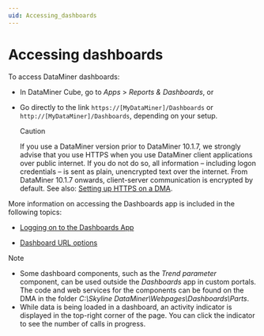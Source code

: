 ```yaml
---
uid: Accessing_dashboards
---
```


# Accessing dashboards

To access DataMiner dashboards:

- In DataMiner Cube, go to *Apps* > *Reports & Dashboards*, or

- Go directly to the link `https://[MyDataMiner]/Dashboards` or `http://[MyDataMiner]/Dashboards`, depending on your setup.

    > [!CAUTION]
    > If you use a DataMiner version prior to DataMiner 10.1.7, we strongly advise that you use HTTPS when you use DataMiner client applications over public internet. If you do not do so, all information – including logon credentials – is sent as plain, unencrypted text over the internet. From DataMiner 10.1.7 onwards, client-server communication is encrypted by default. See also: [Setting up HTTPS on a DMA](xref:Setting_up_HTTPS_on_a_DMA).

More information on accessing the Dashboards app is included in the following topics:

- [Logging on to the Dashboards App](xref:Logging_on_to_the_Dashboards_App)

- [Dashboard URL options](xref:Dashboard_URL_options)

> [!NOTE]
>
> - Some dashboard components, such as the *Trend parameter* component, can be used outside the *Dashboards* app in custom portals. The code and web services for the components can be found on the DMA in the folder *C:\\Skyline DataMiner\\Webpages\\Dashboards\\Parts*.
> - While data is being loaded in a dashboard, an activity indicator is displayed in the top-right corner of the page. You can click the indicator to see the number of calls in progress.
